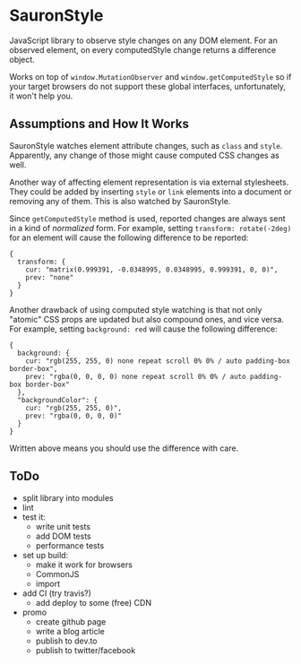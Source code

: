 # SauronStyle

JavaScript library to observe style changes on any DOM element. For an observed element, on every computedStyle change returns a difference object.

Works on top of `window.MutationObserver` and `window.getComputedStyle` so if your target browsers do not support these global interfaces, unfortunately, it won't help you.

## Assumptions and How It Works
SauronStyle watches element attribute changes, such as `class` and `style`. Apparently, any change of those might cause computed CSS changes as well.

Another way of affecting element representation is via external stylesheets. They could be added by inserting `style` or `link` elements into a document or removing any of them. This is also watched by SauronStyle.

Since `getComputedStyle` method is used, reported changes are always sent in a kind of *normalized* form. For example, setting `transform: rotate(-2deg)` for an element will cause the following difference to be reported:

```(javascript)
{
  transform: {
    cur: "matrix(0.999391, -0.0348995, 0.0348995, 0.999391, 0, 0)",
    prev: "none"
  }
}
```

Another drawback of using computed style watching is that not only "atomic" CSS props are updated but also compound ones, and vice versa. For example, setting `background: red` will cause the following difference:

```(javascript)
{
  background: {
    cur: "rgb(255, 255, 0) none repeat scroll 0% 0% / auto padding-box border-box",
    prev: "rgba(0, 0, 0, 0) none repeat scroll 0% 0% / auto padding-box border-box"
  },
  "backgroundColor": {
    cur: "rgb(255, 255, 0)",
    prev: "rgba(0, 0, 0, 0)"
  }
}
```

Written above means you should use the difference with care.

## ToDo
- split library into modules
- lint
- test it:
  - write unit tests
  - add DOM tests
  - performance tests
- set up build:
  - make it work for browsers
  - CommonJS
  - import
- add CI (try travis?)
  - add deploy to some (free) CDN
- promo
  - create github page
  - write a blog article
  - publish to dev.to
  - publish to twitter/facebook

